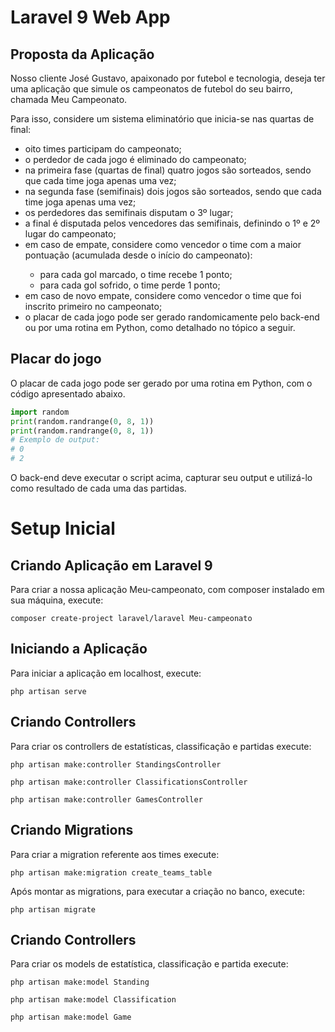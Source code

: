 # Laravel 9 Web App
<h2>Proposta da Aplicação</h2>
<p>Nosso cliente José Gustavo, apaixonado por futebol e tecnologia, deseja ter uma
aplicação que simule os campeonatos de futebol do seu bairro, chamada Meu
Campeonato.</p>
<p>Para isso, considere um sistema eliminatório que inicia-se nas quartas de final:</p>
<ul>
<li>oito times participam do campeonato;</li>
<li>o perdedor de cada jogo é eliminado do campeonato;</li>
<li>na primeira fase (quartas de final) quatro jogos são sorteados, sendo que cada
time joga apenas uma vez;</li>
<li>na segunda fase (semifinais) dois jogos são sorteados, sendo que cada time
joga apenas uma vez;</li>
<li>os perdedores das semifinais disputam o 3º lugar;</li>
<li>a final é disputada pelos vencedores das semifinais, definindo o 1º e 2º lugar do
campeonato;</li>
<li>em caso de empate, considere como vencedor o time com a maior pontuação
(acumulada desde o início do campeonato):</li>
<ul>
<li>para cada gol marcado, o time recebe 1 ponto;</li>
<li>para cada gol sofrido, o time perde 1 ponto;</li>
</ul>
<li>em caso de novo empate, considere como vencedor o time que foi inscrito
primeiro no campeonato;</li>
<li>o placar de cada jogo pode ser gerado randomicamente pelo back-end ou por
uma rotina em Python, como detalhado no tópico a seguir.</li>
</ul>
<h2>Placar do jogo</h2>
<p>O placar de cada jogo pode ser gerado por uma rotina em Python, com o código
apresentado abaixo.<p>

``` python
import random
print(random.randrange(0, 8, 1))
print(random.randrange(0, 8, 1))
# Exemplo de output:
# 0
# 2
```
<p>O back-end deve executar o script acima, capturar seu output e utilizá-lo como
resultado de cada uma das partidas.<p>

<h1>Setup Inicial</h1>
<h2>Criando Aplicação em Laravel 9</h2>
<p>Para criar a nossa aplicação Meu-campeonato, com composer instalado em sua máquina, execute:</p>

```
composer create-project laravel/laravel Meu-campeonato
```

<h2>Iniciando a Aplicação</h2>
<p>Para iniciar a aplicação em localhost, execute:</p>

```
php artisan serve
```
  
<h2>Criando Controllers</h2>
<p>Para criar os controllers de estatísticas, classificação e partidas execute:</p>

```
php artisan make:controller StandingsController
```

```
php artisan make:controller ClassificationsController
```

```
php artisan make:controller GamesController
```
<h2>Criando Migrations</h2>
<p>Para criar a migration referente aos times execute:</p>

```
php artisan make:migration create_teams_table
```

<p>Após montar as migrations, para executar a criação no banco, execute:</p>

```
php artisan migrate
```

<h2>Criando Controllers</h2>
<p>Para criar os models de estatística, classificação e partida execute:</p>

```
php artisan make:model Standing
```

```
php artisan make:model Classification
```

```
php artisan make:model Game
```
